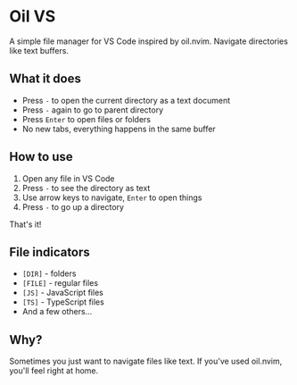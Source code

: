 # Oil VS

A simple file manager for VS Code inspired by oil.nvim. Navigate directories like text buffers.

## What it does

- Press `-` to open the current directory as a text document
- Press `-` again to go to parent directory  
- Press `Enter` to open files or folders
- No new tabs, everything happens in the same buffer

## How to use

1. Open any file in VS Code
2. Press `-` to see the directory as text
3. Use arrow keys to navigate, `Enter` to open things
4. Press `-` to go up a directory

That's it!

## File indicators

- `[DIR]` - folders
- `[FILE]` - regular files  
- `[JS]` - JavaScript files
- `[TS]` - TypeScript files
- And a few others...

## Why?

Sometimes you just want to navigate files like text. If you've used oil.nvim, you'll feel right at home.


